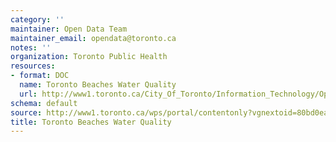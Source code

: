 ```yaml
---
category: ''
maintainer: Open Data Team
maintainer_email: opendata@toronto.ca
notes: ''
organization: Toronto Public Health
resources:
- format: DOC
  name: Toronto Beaches Water Quality
  url: http://www1.toronto.ca/City_Of_Toronto/Information_Technology/Open_Data/Data_Sets/Assets/Files/Toronto_Beaches__Water_Quality_Readme.doc
schema: default
source: http://www1.toronto.ca/wps/portal/contentonly?vgnextoid=80bd0ea14b661310VgnVCM1000003dd60f89RCRD&vgnextchannel=1a66e03bb8d1e310VgnVCM10000071d60f89RCRD
title: Toronto Beaches Water Quality
---
```

